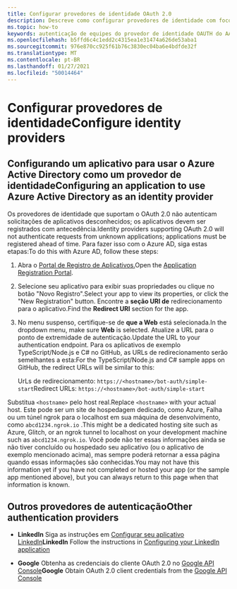 ```yaml
---
title: Configurar provedores de identidade OAuth 2.0
description: Descreve como configurar provedores de identidade com foco no Azure AD
ms.topic: how-to
keywords: autenticação de equipes do provedor de identidade OAUTH do AAD
ms.openlocfilehash: b5ffd6c4c1edd2c4315ea1e31474a626de53aba1
ms.sourcegitcommit: 976e870cc925f61b76c3830ec04ba6e4bdfde32f
ms.translationtype: MT
ms.contentlocale: pt-BR
ms.lasthandoff: 01/27/2021
ms.locfileid: "50014464"
---
```

# <a name="configure-identity-providers"></a><span data-ttu-id="ee054-104">Configurar provedores de identidade</span><span class="sxs-lookup"><span data-stu-id="ee054-104">Configure identity providers</span></span>

## <a name="configuring-an-application-to-use-azure-active-directory-as-an-identity-provider"></a><span data-ttu-id="ee054-105">Configurando um aplicativo para usar o Azure Active Directory como um provedor de identidade</span><span class="sxs-lookup"><span data-stu-id="ee054-105">Configuring an application to use Azure Active Directory as an identity provider</span></span>

<span data-ttu-id="ee054-106">Os provedores de identidade que suportam o OAuth 2.0 não autenticam solicitações de aplicativos desconhecidos; os aplicativos devem ser registrados com antecedência.</span><span class="sxs-lookup"><span data-stu-id="ee054-106">Identity providers supporting OAuth 2.0 will not authenticate requests from unknown applications; applications must be registered ahead of time.</span></span> <span data-ttu-id="ee054-107">Para fazer isso com o Azure AD, siga estas etapas:</span><span class="sxs-lookup"><span data-stu-id="ee054-107">To do this with Azure AD, follow these steps:</span></span>

1. <span data-ttu-id="ee054-108">Abra o [Portal de Registro de Aplicativos.](https://ms.portal.azure.com/#blade/Microsoft_AAD_RegisteredApps/ApplicationsListBlade)</span><span class="sxs-lookup"><span data-stu-id="ee054-108">Open the [Application Registration Portal](https://ms.portal.azure.com/#blade/Microsoft_AAD_RegisteredApps/ApplicationsListBlade).</span></span>

2. <span data-ttu-id="ee054-109">Selecione seu aplicativo para exibir suas propriedades ou clique no botão "Novo Registro".</span><span class="sxs-lookup"><span data-stu-id="ee054-109">Select your app to view its properties, or click the "New Registration" button.</span></span> <span data-ttu-id="ee054-110">Encontre a **seção URI de** redirecionamento para o aplicativo.</span><span class="sxs-lookup"><span data-stu-id="ee054-110">Find the **Redirect URI** section for the app.</span></span>

3. <span data-ttu-id="ee054-111">No menu suspenso, certifique-se de **que a Web** está selecionada.</span><span class="sxs-lookup"><span data-stu-id="ee054-111">In the dropdown menu, make sure **Web** is selected.</span></span> <span data-ttu-id="ee054-112">Atualize a URL para o ponto de extremidade de autenticação.</span><span class="sxs-lookup"><span data-stu-id="ee054-112">Update the URL to your authentication endpoint.</span></span> <span data-ttu-id="ee054-113">Para os aplicativos de exemplo TypeScript/Node.js e C# no GitHub, as URLs de redirecionamento serão semelhantes a esta:</span><span class="sxs-lookup"><span data-stu-id="ee054-113">For the TypeScript/Node.js and C# sample apps on GitHub, the redirect URLs will be similar to this:</span></span>

    <span data-ttu-id="ee054-114">UrLs de redirecionamento: `https://<hostname>/bot-auth/simple-start`</span><span class="sxs-lookup"><span data-stu-id="ee054-114">Redirect URLs: `https://<hostname>/bot-auth/simple-start`</span></span>

<span data-ttu-id="ee054-115">Substitua `<hostname>` pelo host real.</span><span class="sxs-lookup"><span data-stu-id="ee054-115">Replace `<hostname>` with your actual host.</span></span> <span data-ttu-id="ee054-116">Este pode ser um site de hospedagem dedicado, como Azure, Falha ou um túnel ngrok para o localhost em sua máquina de desenvolvimento, como `abcd1234.ngrok.io` .</span><span class="sxs-lookup"><span data-stu-id="ee054-116">This might be a dedicated hosting site such as Azure, Glitch, or an ngrok tunnel to localhost on your development machine such as `abcd1234.ngrok.io`.</span></span> <span data-ttu-id="ee054-117">Você pode não ter essas informações ainda se não tiver concluído ou hospedado seu aplicativo (ou o aplicativo de exemplo mencionado acima), mas sempre poderá retornar a essa página quando essas informações são conhecidas.</span><span class="sxs-lookup"><span data-stu-id="ee054-117">You may not have this information yet if you have not completed or hosted your app (or the sample app mentioned above), but you can always return to this page when that information is known.</span></span>

## <a name="other-authentication-providers"></a><span data-ttu-id="ee054-118">Outros provedores de autenticação</span><span class="sxs-lookup"><span data-stu-id="ee054-118">Other authentication providers</span></span>

* <span data-ttu-id="ee054-119">**LinkedIn** Siga as instruções em [Configurar seu aplicativo LinkedIn](https://developer.linkedin.com/docs/oauth2)</span><span class="sxs-lookup"><span data-stu-id="ee054-119">**LinkedIn** Follow the instructions in [Configuring your LinkedIn application](https://developer.linkedin.com/docs/oauth2)</span></span>

* <span data-ttu-id="ee054-120">**Google** Obtenha as credenciais do cliente OAuth 2.0 no [Google API Console](https://console.developers.google.com/)</span><span class="sxs-lookup"><span data-stu-id="ee054-120">**Google** Obtain OAuth 2.0 client credentials from the [Google API Console](https://console.developers.google.com/)</span></span>
